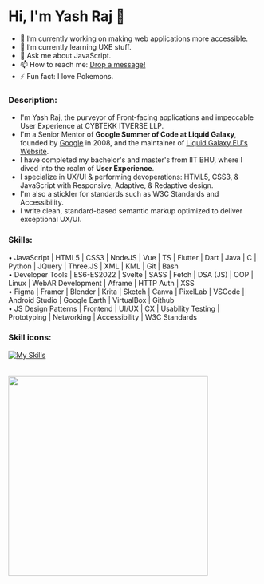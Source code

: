 # Hi, I'm Yash Raj 👋

- 🔭 I’m currently working on making web applications more accessible.
- 🌱 I’m currently learning UXE stuff.
- 💬 Ask me about JavaScript.
- 📫 How to reach me: [Drop a message!](https://www.linkedin.com/in/yash-raj-bharti-5693b6183/)
- ⚡ Fun fact: I love Pokemons.

### Description:
* I'm Yash Raj, the purveyor of Front-facing applications and impeccable User Experience at CYBTEKK ITVERSE LLP.
* I'm a Senior Mentor of **Google Summer of Code at Liquid Galaxy**, founded by [Google](https://www.google.com) in 2008, and the maintainer of [Liquid Galaxy EU's Website](https://www.liquidgalaxy.eu).
* I have completed my bachelor's and master's from IIT BHU, where I dived into the realm of **User Experience**.  
* I specialize in UX/UI & performing devoperations: HTML5, CSS3, & JavaScript with Responsive, Adaptive, & Redaptive design. 
* I'm also a stickler for standards such as W3C Standards and Accessibility.
* I write clean, standard-based semantic markup optimized to deliver exceptional UX/UI.
  
### Skills:     
• JavaScript | HTML5 | CSS3 | NodeJS | Vue | TS | Flutter | Dart | Java | C | Python | JQuery | Three.JS | XML | KML | Git | Bash   
• Developer Tools | ES6-ES2022 | Svelte | SASS | Fetch | DSA (JS) | OOP | Linux | WebAR Development | Aframe | HTTP Auth | XSS   
• Figma | Framer | Blender | Krita | Sketch | Canva | PixelLab | VSCode | Android Studio | Google Earth | VirtualBox | Github   
• JS Design Patterns | Frontend | UI/UX | CX | Usability Testing | Prototyping | Networking | Accessibility | W3C Standards   

### Skill icons:
[![My Skills](https://skillicons.dev/icons?i=js,html,css,nodejs,vue,ts,flutter,dart,java,c,python,jquery,threejs,git,bash,svelte,sass,linux,figma,blender,vscode,androidstudio,github,replit,netlify)](https://skillicons.dev)    
&nbsp;
&nbsp;     
&nbsp;  
<img src="https://github-readme-stats.vercel.app/api?username=yashrajbharti&include_all_commits=true&show_icons=true&theme=dark" width="400">    

